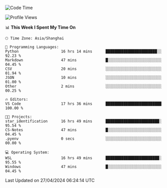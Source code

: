 <!--START_SECTION:waka-->
![Code Time](http://img.shields.io/badge/Code%20Time-1%2C644%20hrs%2053%20mins-blue)

![Profile Views](http://img.shields.io/badge/Profile%20Views-9-blue)

📊 **This Week I Spent My Time On** 

```text
🕑︎ Time Zone: Asia/Shanghai

💬 Programming Languages: 
Python                   16 hrs 14 mins      ███████████████████████░░   92.23 % 
Markdown                 47 mins             █░░░░░░░░░░░░░░░░░░░░░░░░   04.45 % 
CSV                      20 mins             ░░░░░░░░░░░░░░░░░░░░░░░░░   01.94 % 
JSON                     10 mins             ░░░░░░░░░░░░░░░░░░░░░░░░░   01.00 % 
Other                    2 mins              ░░░░░░░░░░░░░░░░░░░░░░░░░   00.25 % 

🔥 Editors: 
VS Code                  17 hrs 36 mins      █████████████████████████   100.00 % 

🐱‍💻 Projects: 
star_identification      16 hrs 49 mins      ████████████████████████░   95.54 % 
CS-Notes                 47 mins             █░░░░░░░░░░░░░░░░░░░░░░░░   04.45 % 
.pyenv                   0 secs              ░░░░░░░░░░░░░░░░░░░░░░░░░   00.00 % 

💻 Operating System: 
WSL                      16 hrs 49 mins      ████████████████████████░   95.55 % 
Windows                  47 mins             █░░░░░░░░░░░░░░░░░░░░░░░░   04.45 % 
```


 Last Updated on 27/04/2024 06:24:14 UTC
<!--END_SECTION:waka-->